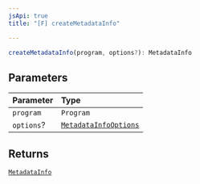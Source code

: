 ```yaml
---
jsApi: true
title: "[F] createMetadataInfo"

---
```

```ts
createMetadataInfo(program, options?): MetadataInfo
```

## Parameters

| Parameter | Type |
| :------ | :------ |
| `program` | `Program` |
| `options`? | [`MetadataInfoOptions`](../interfaces/MetadataInfoOptions.md) |

## Returns

[`MetadataInfo`](../interfaces/MetadataInfo.md)
